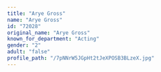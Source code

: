 ```yaml
---
title: "Arye Gross"
name: "Arye Gross"
id: "72028"
original_name: "Arye Gross"
known_for_department: "Acting"
gender: "2"
adult: "false"
profile_path: "/7pNNrW5JGpHt2tJeXPOSB3BLzeX.jpg"
---
```

